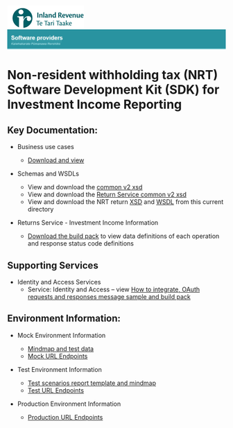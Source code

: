 ![IRD logo](../../Images/IRlogo.gif)
![Software Dev](../../Images/SoftwareDev.png)

# Non-resident withholding tax (NRT) Software Development Kit (SDK) for Investment Income Reporting

## Key Documentation:

- Business use cases
	- [Download and view](III%20-%20NRT%20-%20GWS%20business%20use%20cases.pdf)
	
- Schemas and WSDLs
	- View and download the [common v2 xsd](../../Schema%20-%20Common/Common.v2.xsd)
	- View and download the [Return Service common v2 xsd](../Service%20-%20Return%20III/Latest/)
	- View and download the NRT return [XSD](ReturnNRT.v1.xsd) and [WSDL](NRTDevWsdl.wsdl) from this current directory

 - Returns Service - Investment Income Information 
	- [Download the build pack](../Service%20-%20Return%20III/Latest/Gateway%20Services%20Build%20Pack%20-%20Return%20Service%20-%20III.pdf) to view data definitions of each operation and response status code definitions

## Supporting Services 

- Identity and Access Services
	- Service: Identity and Access – view [How to integrate, OAuth requests and responses message sample and build pack](../../Service%20-%20Identity%20and%20Access/Latest/)

## Environment Information:

- Mock Environment Information
	- [Mindmap and test data](../Test%20Details%20-%20IIR/README.md#mock-environment-information)
	- [Mock URL Endpoints](../Test%20Details%20-%20IIR/README.md#mock-environment)

- Test Environment Information
	- [Test scenarios report template and mindmap](../Test%20Details%20-%20IIR/README.md#test-environment-information)
	- [Test URL Endpoints](../Test%20Details%20-%20IIR/README.md#test-environment-information)

- Production Environment Information
	- [Production URL Endpoints](../Test%20Details%20-%20IIR/README.md#production-environment-information)